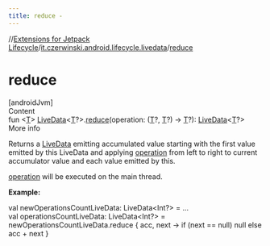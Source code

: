 ```yaml
---
title: reduce -
---
```

//[Extensions for Jetpack Lifecycle](../../index.md)/[it.czerwinski.android.lifecycle.livedata](index.md)/[reduce](reduce.md)



# reduce  
[androidJvm]  
Content  
fun <[T](reduce.md)> [LiveData](https://developer.android.com/reference/kotlin/androidx/lifecycle/LiveData.html)<[T](reduce.md)?>.[reduce](reduce.md)(operation: ([T](reduce.md)?, [T](reduce.md)?) -> [T](reduce.md)?): [LiveData](https://developer.android.com/reference/kotlin/androidx/lifecycle/LiveData.html)<[T](reduce.md)?>  
More info  


Returns a [LiveData](https://developer.android.com/reference/kotlin/androidx/lifecycle/LiveData.html) emitting accumulated value starting with the first value emitted by this LiveData and applying [operation](reduce.md) from left to right to current accumulator value and each value emitted by this.



[operation](reduce.md) will be executed on the main thread.



**Example:**

val newOperationsCountLiveData: LiveData<Int?> = ...  
val operationsCountLiveData: LiveData<Int?> =  
    newOperationsCountLiveData.reduce { acc, next -> if (next == null) null else acc + next }  



